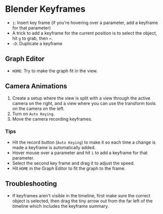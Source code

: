# Blender Keyframes

- `i`: Insert key frame (if you're hovering over a parameter, add a keyframe for that parameter)
- A trick to add a keyframe for the current position is to select the object, hit `g` to grab, then `↩`.
- `⇧D`: Duplicate a keyframe

## Graph Editor

- `HOME`: Try to make the graph fit in the view.

## Camera Animations

1. Create a setup where the view is split with a view through the active camera on the right, and a view where you can use the transform tools on the camera on the left.
2. Turn on `Auto Keying`.
3. Move the camera recording keyframes.

### Tips

- Hit the record button (`Auto Keying`) to make it so each time a change is made a keyframe is automatically added.
- Hover mouse over a parameter and hit `i` to add a keyframe for that parameter.
- Select the second key frame and drag it to adjust the speed.
- Hit `HOME` in the Graph Editor to fit the graph to the frame.

## Troubleshooting

- If keyframes aren't visible in the timeline, first make sure the correct object is selected, then drag the tiny arrow out from the far left of the timeline which includes the keyframe summary.